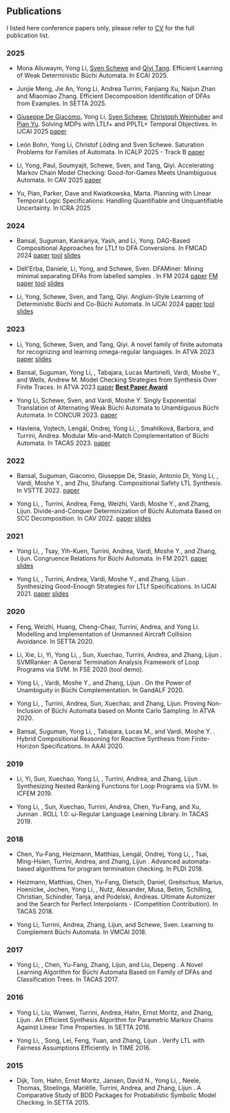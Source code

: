 ## Publications
I listed here conference papers only, please refer to [CV](pdf/cv.pdf) for the full publication list.

### 2025
- Mona Alluwaym, Yong Li, [Sven Schewe](https://www.csc.liv.ac.uk/~sven/) and [Qiyi Tang](https://sites.google.com/view/qiyitang/publications). Efficient Learning of Weak Deterministic Büchi Automata. In ECAI 2025.

- Junjie Meng, Jie An, Yong Li, Andrea Turrini, Fanjiang Xu, Naijun Zhan and Miaomiao Zhang. Efficient Decomposition Identification of DFAs from Examples. In SETTA 2025.

- [Giuseppe De Giacomo](https://www.cs.ox.ac.uk/people/giuseppe.degiacomo/), Yong Li, [Sven Schewe](https://www.csc.liv.ac.uk/~sven/), [Christoph Weinhuber](https://weinhuber.github.io/) and [Pian Yu](https://sites.google.com/view/pian-yu/home). Solving MDPs with LTLf+ and PPLTL+ Temporal Objectives. In IJCAI 2025 [paper](https://arxiv.org/abs/2505.17264)

- León Bohn, Yong Li, Christof Löding and Sven Schewe. Saturation Problems for Families of Automata. In ICALP 2025 - Track B [paper](https://www.arxiv.org/abs/2506.13197)

- Li, Yong, Paul, Soumyajit, Schewe, Sven, and Tang, Qiyi. Accelerating Markov Chain Model Checking: Good-for-Games Meets Unambiguous Automata. In CAV 2025 [paper](pdf/CAV25.pdf)

- Yu, Pian, Parker, Dave and Kwiatkowska, Marta. Planning with Linear Temporal Logic Specifications: Handling Quantifiable and Unquantifiable Uncertainty. In ICRA 2025

### 2024

- Bansal, Suguman, Kankariya, Yash, and Li, Yong. DAG-Based Compositional Approaches for LTLf to
DFA Conversions. In FMCAD 2024 [paper](https://repositum.tuwien.at/handle/20.500.12708/200795) [tool](https://github.com/suguman-lab/lisa2) [slides](pdf/FMCAD24.pptx)

- Dell'Erba, Daniele, Li, Yong, and Schewe, Sven. DFAMiner: Mining minimal separating DFAs from labelled samples
. In FM 2024 [paper](https://arxiv.org/abs/2405.18871) [FM paper](pdf/FM2024.pdf) [tool](https://github.com/liyong31/DFAMiner) [slides](pdf/FM24.pptx)

- Li, Yong, Schewe, Sven, and Tang, Qiyi. Angluin-Style Learning of Deterministic Büchi and Co-Büchi Automata. In IJCAI 2024
[paper](pdf/IJCAI24.pdf) [tool](https://github.com/iscas-tis/roll-library) [slides](pdf/IJCAI24.pptx)

### 2023

- Li, Yong, Schewe, Sven, and Tang, Qiyi. A novel family of finite automata for recognizing and learning omega-regular languages. In ATVA 2023
[paper](pdf/LimitFDFA.pdf) [slides](pdf/ATVA23b.pdf)

- Bansal, Suguman, Yong Li, , Tabajara, Lucas Martinelli, Vardi, Moshe Y., and Wells, Andrew M.
Model Checking Strategies from Synthesis Over Finite Traces. In ATVA 2023 [paper](pdf/ATVA2023a.pdf) [**Best Paper Award**](pdf/bestpaperATVA.pdf)

- Yong Li, Schewe, Sven, and Vardi, Moshe Y. Singly Exponential Translation of Alternating Weak Büchi Automata to Unambiguous Büchi Automata. In CONCUR 2023. [paper](pdf/CONCUR2023.pdf)

- Havlena, Vojtech, Lengál, Ondrej, Yong Li, , Smahlı́ková, Barbora, and Turrini, Andrea. Modular Mix-and-Match Complementation of Büchi Automata. In TACAS 2023. [paper](pdf/TACAS23.pdf)


### 2022

- Bansal, Suguman, Giacomo, Giuseppe De, Stasio, Antonio Di, Yong Li, , Vardi, Moshe Y., and Zhu, Shufang. Compositional Safety LTL Synthesis. In VSTTE 2022. [paper](pdf/VSTTE22.pdf)

- Yong Li, , Turrini, Andrea, Feng, Weizhi, Vardi, Moshe Y., and Zhang, Lijun. Divide-and-Conquer Determinization of Büchi Automata Based on SCC Decomposition. In CAV 2022. [paper](pdf/CAV2022.pdf) [slides](pdf/CAV-talk.pdf)

### 2021

- Yong Li, , Tsay, Yih-Kuen, Turrini, Andrea, Vardi, Moshe Y., and Zhang, Lijun. Congruence Relations for Büchi Automata. In FM 2021. [paper](pdf/FM2021.pdf) [slides](pdf/FM2021.pptx)

- Yong Li, , Turrini, Andrea, Vardi, Moshe Y., and Zhang, Lijun
. Synthesizing Good-Enough Strategies for LTLf Specifications. In IJCAI 2021. [paper](pdf/IJCAI21-LiTVZ.pdf) [slides](pdf/IJCAI21.pptx)

### 2020

- Feng, Weizhi, Huang, Cheng-Chao, Turrini, Andrea, and Yong Li. Modelling and Implementation of Unmanned Aircraft Collision Avoidance. In SETTA 2020. 

- Li, Xie, Li, Yi, Yong Li, , Sun, Xuechao, Turrini, Andrea, and Zhang, Lijun
. SVMRanker: A General Termination Analysis Framework of Loop Programs via SVM. In FSE 2020 (tool demo).

- Yong Li, , Vardi, Moshe Y., and Zhang, Lijun
. On the Power of Unambiguity in Büchi Complementation. In GandALF 2020.

- Yong Li, , Turrini, Andrea, Sun, Xuechao, and Zhang, Lijun. Proving Non-Inclusion of Büchi Automata based on Monte Carlo Sampling. In ATVA 2020.

- Bansal, Suguman, Yong Li, , Tabajara, Lucas M., and Vardi, Moshe Y.
. Hybrid Compositional Reasoning for Reactive Synthesis from Finite-Horizon Specifications. In AAAI 2020.

### 2019

- Li, Yi, Sun, Xuechao, Yong Li, , Turrini, Andrea, and Zhang, Lijun
. Synthesizing Nested Ranking Functions for Loop Programs via SVM. In ICFEM 2019.

- Yong Li, , Sun, Xuechao, Turrini, Andrea, Chen, Yu-Fang, and Xu, Junnan
. ROLL 1.0: ω-Regular Language Learning Library. In TACAS 2019.

### 2018
- Chen, Yu-Fang, Heizmann, Matthias, Lengál, Ondrej, Yong Li, , Tsai, Ming-Hsien, Turrini, Andrea, and Zhang, Lijun
. Advanced automata-based algorithms for program termination checking. In PLDI 2018.

- Heizmann, Matthias, Chen, Yu-Fang, Dietsch, Daniel, Greitschus, Marius, Hoenicke, Jochen, Yong Li, , Nutz, Alexander, Musa, Betim, Schilling, Christian, Schindler, Tanja, and Podelski, Andreas. Ultimate Automizer and the Search for Perfect Interpolants - (Competition Contribution).
In TACAS 2018.

- Yong Li, Turrini, Andrea, Zhang, Lijun, and Schewe, Sven. Learning to Complement Büchi Automata. In VMCAI 2018.

### 2017

- Yong Li, , Chen, Yu-Fang, Zhang, Lijun, and Liu, Depeng
. A Novel Learning Algorithm for Büchi Automata Based on Family of DFAs and Classification Trees. In TACAS 2017.

### 2016

- Yong Li, Liu, Wanwei, Turrini, Andrea, Hahn, Ernst Moritz, and Zhang, Lijun
. An Efficient Synthesis Algorithm for Parametric Markov Chains Against Linear Time Properties. In SETTA 2016.

- Yong Li, , Song, Lei, Feng, Yuan, and Zhang, Lijun
. Verify LTL with Fairness Assumptions Efficiently. In TIME 2016.

### 2015

- Dijk, Tom, Hahn, Ernst Moritz, Jansen, David N., Yong Li, , Neele, Thomas, Stoelinga, Mariëlle, Turrini, Andrea, and Zhang, Lijun
. A Comparative Study of BDD Packages for Probabilistic Symbolic Model Checking. In SETTA 2015.














